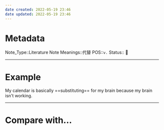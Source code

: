 ```yaml
---
date created: 2022-05-19 23:46
date updated: 2022-05-19 23:46
---
```


# Metadata

Note_Type::Literature Note
Meanings::代替
POS::`v.`
Status:: 👶

---

# Example

My calendar is basically ==substituting== for my brain because my brain isn't working.

---

# Compare with...
